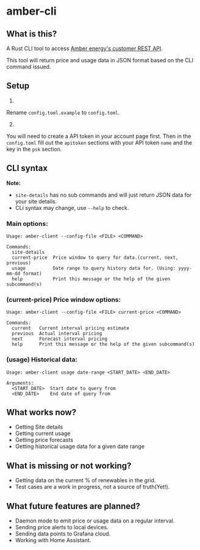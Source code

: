 # amber-cli

## What is this?

A Rust CLI tool to access [Amber energy's customer REST API](https://app.amber.com.au/developers/documentation/).

This tool will return price and usage data in JSON format based on the CLI command issued.

## Setup

1.
Rename `config.toml.example` to `config.toml`.

2.
You will need to create a API token in your account page first.
Then in the `config.toml` fill out the `apitoken` sections with your API token `name` and the key in the `psk` section.


## CLI syntax

**Note:**
* `site-details` has no sub commands and will just return JSON data for your site details.
* CLi syntax may change, use `--help` to check.




### Main options:
```
Usage: amber-client --config-file <FILE> <COMMAND>

Commands:
  site-details   
  current-price  Price window to query for data.(current, next, previous)
  usage          Date range to query history data for. (Using: yyyy-mm-dd format)
  help           Print this message or the help of the given subcommand(s)
```

### (current-price) Price window options:
```
Usage: amber-client --config-file <FILE> current-price <COMMAND>

Commands:
  current   Current interval pricing estimate
  previous  Actual interval pricing
  next      Forecast interval pricing
  help      Print this message or the help of the given subcommand(s)
```

### (usage) Historical data:
```
Usage: amber-client usage date-range <START_DATE> <END_DATE>

Arguments:
  <START_DATE>  Start date to query from
  <END_DATE>    End date of query from
```


## What works now?

* Getting Site details
* Getting current usage
* Getting price forecasts 
* Getting historical usage data for a given date range

## What is missing or not working?

* Getting data on the current % of renewables in the grid.
* Test cases are a work in progress, not a source of truth(Yet!).

## What future features are planned?

* Daemon mode to emit price or usage data on a regular interval.
* Sending price alerts to local devices.
* Sending data points to Grafana cloud.
* Working with Home Assistant.
